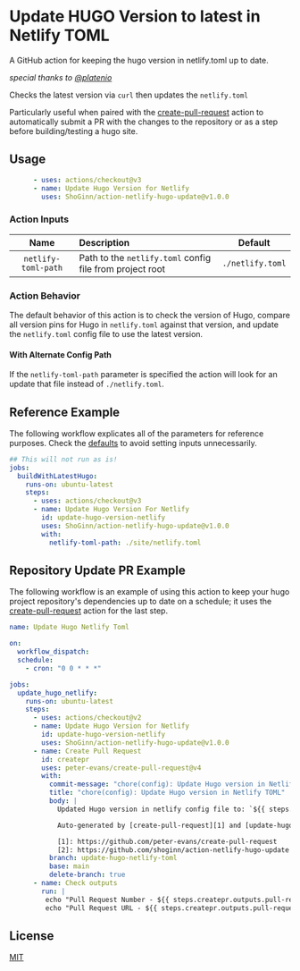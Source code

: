 # Update HUGO Version to latest in Netlify TOML

A GitHub action for keeping the hugo version in netlify.toml up to date.

_special thanks to [@platenio](https://github.com/platenio/action-netlify-toml-update-hugo)_

Checks the latest version via `curl` then updates the `netlify.toml`

Particularly useful when paired with the [create-pull-request][1] action to automatically submit a PR with the changes to the repository or as a step before building/testing a hugo site.

## Usage

```yaml
      - uses: actions/checkout@v3
      - name: Update Hugo Version for Netlify
        uses: ShoGinn/action-netlify-hugo-update@v1.0.0
```

### Action Inputs

|        Name         | Description                                              |     Default      |
| :-----------------: | :------------------------------------------------------- | :--------------: |
| `netlify-toml-path` | Path to the `netlify.toml` config file from project root | `./netlify.toml` |

### Action Behavior

The default behavior of this action is to check the version of Hugo, compare all version pins for Hugo in `netlify.toml` against that version, and update the `netlify.toml` config file to use the latest version.

#### With Alternate Config Path

If the `netlify-toml-path` parameter is specified the action will look for an update that file instead of `./netlify.toml`.

## Reference Example

The following workflow explicates all of the parameters for reference purposes.
Check the [defaults](#action-inputs) to avoid setting inputs unnecessarily.

```yaml
## This will not run as is!
jobs:
  buildWithLatestHugo:
    runs-on: ubuntu-latest
    steps:
      - uses: actions/checkout@v3
      - name: Update Hugo Version For Netlify
        id: update-hugo-version-netlify
        uses: ShoGinn/action-netlify-hugo-update@v1.0.0
        with:
          netlify-toml-path: ./site/netlify.toml
```

## Repository Update PR Example

The following workflow is an example of using this action to keep your hugo project repository's dependencies up to date on a schedule; it uses the [create-pull-request][1] action for the last step.

```yaml
name: Update Hugo Netlify Toml

on:
  workflow_dispatch:
  schedule:
    - cron: "0 0 * * *"

jobs:
  update_hugo_netlify:
    runs-on: ubuntu-latest
    steps:
      - uses: actions/checkout@v2
      - name: Update Hugo Version for Netlify
        id: update-hugo-version-netlify
        uses: ShoGinn/action-netlify-hugo-update@v1.0.0
      - name: Create Pull Request
        id: createpr
        uses: peter-evans/create-pull-request@v4
        with:
          commit-message: "chore(config): Update Hugo version in Netlify TOML"
          title: "chore(config): Update Hugo version in Netlify TOML"
          body: |
            Updated Hugo version in netlify config file to: `${{ steps.update-hugo-version-netlify.outputs.latestVersion }}`

            Auto-generated by [create-pull-request][1] and [update-hugo-netlify-toml][1]

            [1]: https://github.com/peter-evans/create-pull-request
            [2]: https://github.com/shoginn/action-netlify-hugo-update
          branch: update-hugo-netlify-toml
          base: main
          delete-branch: true
      - name: Check outputs
        run: |
         echo "Pull Request Number - ${{ steps.createpr.outputs.pull-request-number }}"
         echo "Pull Request URL - ${{ steps.createpr.outputs.pull-request-url }}"
```

## License

[MIT](LICENSE)

[1]: https://github.com/peter-evans/create-pull-request
